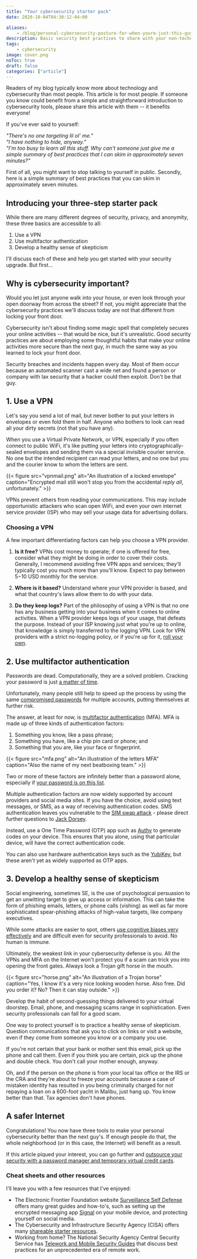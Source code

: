 ```yaml
---
title: "Your cybersecurity starter pack"
date: 2020-10-04T04:30:12-04:00

aliases:
    - /blog/personal-cybersecurity-posture-for-when-youre-just-this-guy-you-know/
description: Basic security best practices to share with your non-technical friend.
tags:
    - cybersecurity
image: cover.png
noToc: true
draft: false
categories: ["article"]
---
```


Readers of my blog typically know more about technology and cybersecurity than most people. This article is for most people. If someone you know could benefit from a simple and straightforward introduction to cybersecurity tools, please share this article with them -- it benefits everyone!

If you've ever said to yourself:

_"There's no one targeting lil ol' me."_\
_"I have nothing to hide, anyway."_\
_"I'm too busy to learn all this stuff. Why can't someone just give me a simple summary of best practices that I can skim in approximately seven minutes?"_

First of all, you might want to stop talking to yourself in public. Secondly, here is a simple summary of best practices that you can skim in approximately seven minutes.

## Introducing your three-step starter pack

While there are many different degrees of security, privacy, and anonymity, these three basics are accessible to all:

1. Use a VPN
2. Use multifactor authentication
3. Develop a healthy sense of skepticism

I'll discuss each of these and help you get started with your security upgrade. But first...

## Why is cybersecurity important?

Would you let just anyone walk into your house, or even look through your open doorway from across the street? If not, you might appreciate that the cybersecurity practices we'll discuss today are not that different from locking your front door.

Cybersecurity isn't about finding some magic spell that completely secures your online activities -- that would be nice, but it's unrealistic. Good security practices are about employing some thoughtful habits that make your online activities more secure than the next guy, in much the same way as you learned to lock your front door.

Security breaches and incidents happen every day. Most of them occur because an automated scanner cast a wide net and found a person or company with lax security that a hacker could then exploit. Don't be that guy.

## 1. Use a VPN

Let's say you send a lot of mail, but never bother to put your letters in envelopes or even fold them in half. Anyone who bothers to look can read all your dirty secrets (not that you have any).

When you use a Virtual Private Network, or VPN, especially if you often connect to public WiFi, it's like putting your letters into cryptographically-sealed envelopes and sending them via a special invisible courier service. No one but the intended recipient can read your letters, and no one but you and the courier know to whom the letters are sent.

{{< figure src="vpnmail.png" alt="An illustration of a locked envelope" caption="Encrypted mail still won't stop you from the accidental _reply all_, unfortunately." >}}

VPNs prevent others from reading your communications. This may include opportunistic attackers who scan open WiFi, and even your own internet service provider (ISP) who may sell your usage data for advertising dollars.

### Choosing a VPN

A few important differentiating factors can help you choose a VPN provider.

1. **Is it free?** VPNs cost money to operate; if one is offered for free, consider what they might be doing in order to cover their costs. Generally, I recommend avoiding free VPN apps and services; they'll typically cost you much more than you'll know. Expect to pay between $5-$10 USD monthly for the service.

2. **Where is it based?** Understand where your VPN provider is based, and what that country's laws allow them to do with your data.

3. **Do they keep logs?** Part of the philosophy of using a VPN is that no one has any business getting into your business when it comes to online activities. When a VPN provider keeps logs of your usage, that defeats the purpose. Instead of your ISP knowing just what you're up to online, that knowledge is simply transferred to the logging VPN. Look for VPN providers with a strict no-logging policy, or if you're up for it, [roll your own](/blog/set-up-a-pi-hole-vpn-on-an-aws-lightsail-instance/).

## 2. Use multifactor authentication

Passwords are dead. Computationally, they are a solved problem. Cracking your password is just [a matter of time](https://howsecureismypassword.net/).

Unfortunately, many people still help to speed up the process by using the same [compromised passwords](https://haveibeenpwned.com/Passwords) for multiple accounts, putting themselves at further risk.

The answer, at least for now, is [multifactor authentication](https://en.wikipedia.org/wiki/Multi-factor_authentication) (MFA). MFA is made up of three kinds of authentication factors:

1. Something you know, like a pass phrase;
2. Something you have, like a chip pin card or phone; and
3. Something that you are, like your face or fingerprint.

{{< figure src="mfa.png" alt="An illustration of the letters MFA" caption="Also the name of my next beatboxing team." >}}

Two or more of these factors are infinitely better than a password alone, especially if [your password is on this list](https://en.wikipedia.org/wiki/List_of_the_most_common_passwords).

Multiple authentication factors are now widely supported by account providers and social media sites. If you have the choice, avoid using text messages, or SMS, as a way of receiving authentication codes. SMS authentication leaves you vulnerable to the [SIM swap attack](https://en.wikipedia.org/wiki/SIM_swap_scam) - please direct further questions to [Jack Dorsey](https://www.nytimes.com/2019/09/05/technology/sim-swap-jack-dorsey-hack.html).

Instead, use a One Time Password (OTP) app such as [Authy](https://authy.com/) to generate codes on your device. This ensures that you alone, using that particular device, will have the correct authentication code.

You can also use hardware authentication keys such as the [YubiKey](https://www.yubico.com/), but these aren't yet as widely supported as OTP apps.

## 3. Develop a healthy sense of skepticism

Social engineering, sometimes SE, is the use of psychological persuasion to get an unwitting target to give up access or information. This can take the form of phishing emails, letters, or phone calls (vishing) as well as far more sophisticated spear-phishing attacks of high-value targets, like company executives.

While some attacks are easier to spot, others [use cognitive biases very effectively](https://www.youtube.com/watch?v=8bAuA1isCz0) and are difficult even for security professionals to avoid. No human is immune.

Ultimately, the weakest link in your cybersecurity defense is you. All the VPNs and MFA on the Internet won't protect you if a scam can trick you into opening the front gates. Always look a Trojan gift horse in the mouth.

{{< figure src="horse.png" alt="An illustration of a Trojan horse" caption="Yes, I know it's a very nice looking wooden horse. Also free. Did you order it? No? Then it can stay outside." >}}

Develop the habit of second-guessing things delivered to your virtual doorstep. Email, phone, and messaging scams range in sophistication. Even security professionals can fall for a good scam.

One way to protect yourself is to practice a healthy sense of skepticism. Question communications that ask you to click on links or visit a website, even if they come from someone you know or a company you use.

If you're not certain that your bank or mother sent this email, pick up the phone and call them. Even if you think you are certain, pick up the phone and double check. You don't call your mother enough, anyway.

Oh, and if the person on the phone is from your local tax office or the IRS or the CRA and they're about to freeze your accounts because a case of mistaken identity has resulted in you being criminally charged for not repaying a loan on a 600-foot yacht in Malibu, just hang up. You know better than that. Tax agencies don't have phones.

## A safer Internet

Congratulations! You now have three tools to make your personal cybersecurity better than the next guy's. If enough people do that, the whole neighborhood (or in this case, the Internet) will benefit as a result.

If this article piqued your interest, you can go further and [outsource your security with a password manager and temporary virtual credit cards](/blog/outsourcing-security-with-1password-authy-and-privacy.com/).

### Cheat sheets and other resources

I'll leave you with a few resources that I've enjoyed:

- The Electronic Frontier Foundation website [Surveillance Self Defense](https://ssd.eff.org/) offers many great guides and how-to's, such as setting up the encrypted messaging app [Signal](https://www.signal.org/) on your mobile device, and protecting yourself on social media.
- The Cybersecurity and Infrastructure Security Agency (CISA) offers many [shareable starter resources](https://www.cisa.gov/resources-tools/all-resources-tools).
- Working from home? The National Security Agency Central Security Service has [Telework and Mobile Security Guides](https://www.nsa.gov/Press-Room/Telework-and-Mobile-Security-Guidance/) that discuss best practices for an unprecedented era of remote work.
